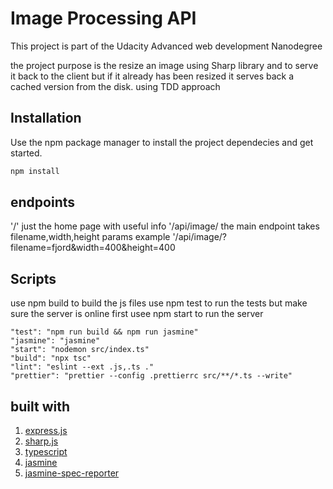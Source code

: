 # Image Processing API

This project is part of the Udacity Advanced web development Nanodegree

the project purpose is the resize an image using Sharp library and to serve it back to the client but if it already has been resized it serves back a cached version from the disk.
using TDD approach  



## Installation

Use the npm package manager to install the project dependecies and get started.

```bash
npm install
```
## endpoints
'/'  just the home page with useful info
'/api/image/   the main endpoint takes filename,width,height params 
example '/api/image/?filename=fjord&width=400&height=400
## Scripts
use npm build to build the js files
use npm test to run the tests but make sure the server is online first
usee npm start to run the server
```
"test": "npm run build && npm run jasmine"
"jasmine": "jasmine"
"start": "nodemon src/index.ts"
"build": "npx tsc"
"lint": "eslint --ext .js,.ts ."
"prettier": "prettier --config .prettierrc src/**/*.ts --write"
```

## built with
1. [express.js](https://www.npmjs.com/package/express)
2. [sharp.js](https://www.npmjs.com/package/sharp)
3. [typescript](https://www.npmjs.com/package/typescript)
4. [jasmine](https://www.npmjs.com/package/jasmine)
5. [jasmine-spec-reporter](https://www.npmjs.com/package/jasmine-spec-reporter)




